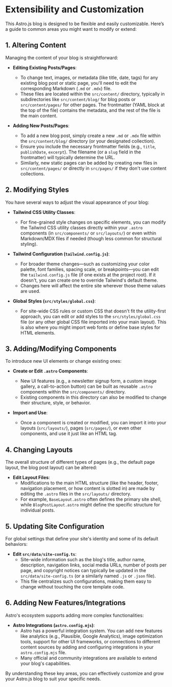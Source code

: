 # Extensibility and Customization

This Astro.js blog is designed to be flexible and easily customizable. Here’s a guide to common areas you might want to modify or extend:

## 1. Altering Content

Managing the content of your blog is straightforward:

*   **Editing Existing Posts/Pages**:
    *   To change text, images, or metadata (like title, date, tags) for any existing blog post or static page, you'll need to edit the corresponding Markdown (`.md` or `.mdx`) file.
    *   These files are located within the `src/content/` directory, typically in subdirectories like `src/content/blog/` for blog posts or `src/content/pages/` for other pages. The frontmatter (YAML block at the top of the file) contains the metadata, and the rest of the file is the main content.

*   **Adding New Posts/Pages**:
    *   To add a new blog post, simply create a new `.md` or `.mdx` file within the `src/content/blog/` directory (or your designated collection).
    *   Ensure you include the necessary frontmatter fields (e.g., `title`, `publishDate`, `excerpt`). The filename (or a `slug` field in the frontmatter) will typically determine the URL.
    *   Similarly, new static pages can be added by creating new files in `src/content/pages/` or directly in `src/pages/` if they don't use content collections.

## 2. Modifying Styles

You have several ways to adjust the visual appearance of your blog:

*   **Tailwind CSS Utility Classes**:
    *   For fine-grained style changes on specific elements, you can modify the Tailwind CSS utility classes directly within your `.astro` components (in `src/components/` or `src/layouts/`) or even within Markdown/MDX files if needed (though less common for structural styling).

*   **Tailwind Configuration (`tailwind.config.js`)**:
    *   For broader theme changes—such as customizing your color palette, font families, spacing scale, or breakpoints—you can edit the `tailwind.config.js` file (if one exists at the project root). If it doesn't, you can create one to override Tailwind's default theme.
    *   Changes here will affect the entire site wherever those theme values are used.

*   **Global Styles (`src/styles/global.css`)**:
    *   For site-wide CSS rules or custom CSS that doesn't fit the utility-first approach, you can edit or add styles to the `src/styles/global.css` file (or any other global CSS file imported into your main layout). This is also where you might import web fonts or define base styles for HTML elements.

## 3. Adding/Modifying Components

To introduce new UI elements or change existing ones:

*   **Create or Edit `.astro` Components**:
    *   New UI features (e.g., a newsletter signup form, a custom image gallery, a call-to-action button) can be built as reusable `.astro` components within the `src/components/` directory.
    *   Existing components in this directory can also be modified to change their structure, style, or behavior.

*   **Import and Use**:
    *   Once a component is created or modified, you can import it into your layouts (`src/layouts/`), pages (`src/pages/`), or even other components, and use it just like an HTML tag.

## 4. Changing Layouts

The overall structure of different types of pages (e.g., the default page layout, the blog post layout) can be altered:

*   **Edit Layout Files**:
    *   Modifications to the main HTML structure (like the header, footer, navigation placement, or how content is slotted in) are made by editing the `.astro` files in the `src/layouts/` directory.
    *   For example, `BaseLayout.astro` often defines the primary site shell, while `BlogPostLayout.astro` might define the specific structure for individual posts.

## 5. Updating Site Configuration

For global settings that define your site's identity and some of its default behaviors:

*   **Edit `src/data/site-config.ts`**:
    *   Site-wide information such as the blog's title, author name, description, navigation links, social media URLs, number of posts per page, and copyright notices can typically be updated in the `src/data/site-config.ts` (or a similarly named `.js` or `.json` file).
    *   This file centralizes such configurations, making them easy to change without touching the core template code.

## 6. Adding New Features/Integrations

Astro's ecosystem supports adding more complex functionalities:

*   **Astro Integrations (`astro.config.mjs`)**:
    *   Astro has a powerful integration system. You can add new features like analytics (e.g., Plausible, Google Analytics), image optimization tools, support for other UI frameworks, or connections to different content sources by adding and configuring integrations in your `astro.config.mjs` file.
    *   Many official and community integrations are available to extend your blog's capabilities.

By understanding these key areas, you can effectively customize and grow your Astro.js blog to suit your specific needs.
